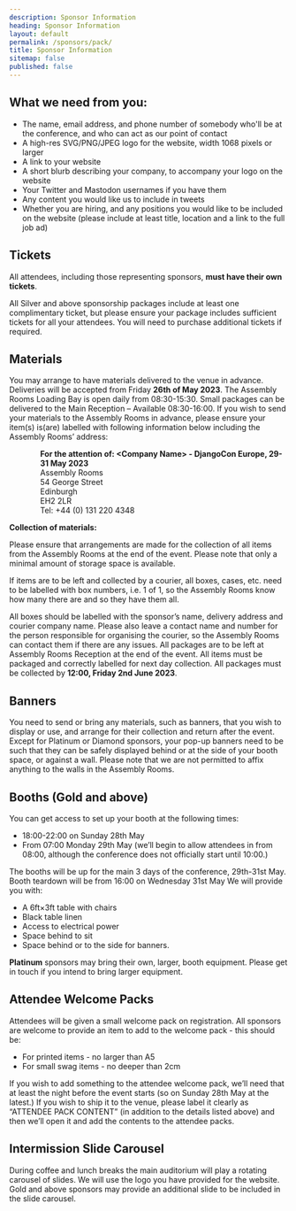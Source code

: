 ```yaml
---
description: Sponsor Information
heading: Sponsor Information
layout: default
permalink: /sponsors/pack/
title: Sponsor Information
sitemap: false
published: false
---
```


## What we need from you:

* The name, email address, and phone number of somebody who'll be at the conference, and who can act as our point of contact
* A high-res SVG/PNG/JPEG logo for the website, width 1068 pixels or larger
* A link to your website
* A short blurb describing your company, to accompany your logo on the website
* Your Twitter and Mastodon usernames if you have them
* Any content you would like us to include in tweets
* Whether you are hiring, and any positions you would like to be included on the website (please include at least title, location and a link to the full job ad)

## Tickets

All attendees, including those representing sponsors, **must have their own tickets**.

All Silver and above sponsorship packages include at least one complimentary ticket, but please ensure your package includes sufficient tickets for all your attendees. You will need to purchase additional tickets if required.

## Materials

You may arrange to have materials delivered to the venue in advance. Deliveries will be accepted from Friday **26th of May 2023**. 
The Assembly Rooms Loading Bay is open daily from 08:30-15:30.
Small packages can be delivered to the Main Reception – Available 08:30-16:00.
If you wish to send your materials to the Assembly Rooms in advance, please ensure your item(s) is(are) labelled with following information below including the Assembly Rooms’ address:
 
<p style="margin-left: 4em">
<b>For the attention of:
&lt;Company Name&gt; - DjangoCon Europe, 29-31 May 2023</b><br>
Assembly Rooms<br>
54 George Street<br>
Edinburgh<br>
EH2 2LR<br>
Tel: +44 (0) 131 220 4348
</p>

**Collection of materials:**

Please ensure that arrangements are made for the collection of all items from the Assembly Rooms at the end of the event.  Please note that only a minimal amount of storage space is available.

If items are to be left and collected by a courier, all boxes, cases, etc. need to be labelled with box numbers, i.e. 1 of 1, so the Assembly Rooms know how many there are and so they have them all. 

All boxes should be labelled with the sponsor’s name, delivery address and courier company name.  Please also leave a contact name and number for the person responsible for organising the courier, so the Assembly Rooms can contact them if there are any issues. All packages are to be left at Assembly Rooms Reception at the end of the event. All items must be packaged and correctly labelled for next day collection. All packages must be collected by **12:00, Friday 2nd June 2023**.

## Banners

You need to send or bring any materials, such as banners, that you wish to display or use, and arrange for their collection and return after the event.
Except for Platinum or Diamond sponsors, your pop-up banners need to be such that they can be safely displayed behind or at the side of your booth space, or against a wall.
Please note that we are not permitted to affix anything to the walls in the Assembly Rooms.

## Booths (Gold and above)

You can get access to set up your booth at the following times:

* 18:00-22:00 on Sunday 28th May
* From 07:00 Monday 29th May (we’ll begin to allow attendees in from 08:00, although the conference does not officially start until 10:00.)

The booths will be up for the main 3 days of the conference, 29th-31st May.
Booth teardown will be from 16:00 on Wednesday 31st May
We will provide you with:

* A 6ft×3ft table with chairs
* Black table linen
* Access to electrical power
* Space behind to sit
* Space behind or to the side for banners.

**Platinum** sponsors may bring their own, larger, booth equipment. Please get in touch if you intend to bring larger equipment.

## Attendee Welcome Packs

Attendees will be given a small welcome pack on registration. All sponsors are welcome to provide an item to add to the welcome pack - this should be:


* For printed items - no larger than A5
* For small swag items - no deeper than 2cm
  
If you wish to add something to the attendee welcome pack, we’ll need that at least the night before the event starts (so on Sunday 28th May at the latest.) If you wish to ship it to the venue, please label it clearly as “ATTENDEE PACK CONTENT” (in addition to the details listed above) and then we’ll open it and add the contents to the attendee packs.

## Intermission Slide Carousel

During coffee and lunch breaks the main auditorium will play a rotating carousel of slides. We will use the logo you have provided for the website.  Gold and above sponsors may provide an additional slide to be included in the slide carousel.
